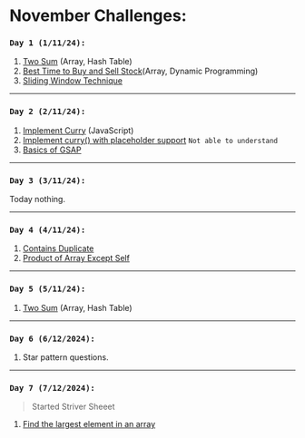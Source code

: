 # November Challenges:

### `Day 1 (1/11/24):`

1. [Two Sum](https://leetcode.com/problems/two-sum/description/) (Array, Hash Table)
2. [Best Time to Buy and Sell Stock](https://leetcode.com/problems/best-time-to-buy-and-sell-stock/description/)(Array, Dynamic Programming)
3. [Sliding Window Technique](https://algorithm-visualizer.org/dynamic-programming/sliding-window)

---

### `Day 2 (2/11/24):`

1. [Implement Curry](https://bigfrontend.dev/problem/implement-curry) (JavaScript)
2. [Implement curry() with placeholder support](https://bigfrontend.dev/problem/implement-curry-with-placeholder) `Not able to understand`
3. [Basics of GSAP](https://www.youtube.com/watch?v=Sc64ZiW2xPA&t=5590s)

---

### `Day 3 (3/11/24):`

Today nothing.

---

### `Day 4 (4/11/24):`

1. [Contains Duplicate](https://leetcode.com/problems/contains-duplicate/)
2. [Product of Array Except Self](https://leetcode.com/problems/product-of-array-except-self/)

---

### `Day 5 (5/11/24):`

1. [Two Sum](https://leetcode.com/problems/two-sum/description/) (Array, Hash Table)

---

### `Day 6 (6/12/2024):`

1. Star pattern questions.

---

### `Day 7 (7/12/2024):`

> Started Striver Sheeet

1. [Find the largest element in an array](https://takeuforward.org/data-structure/find-the-largest-element-in-an-array/)
